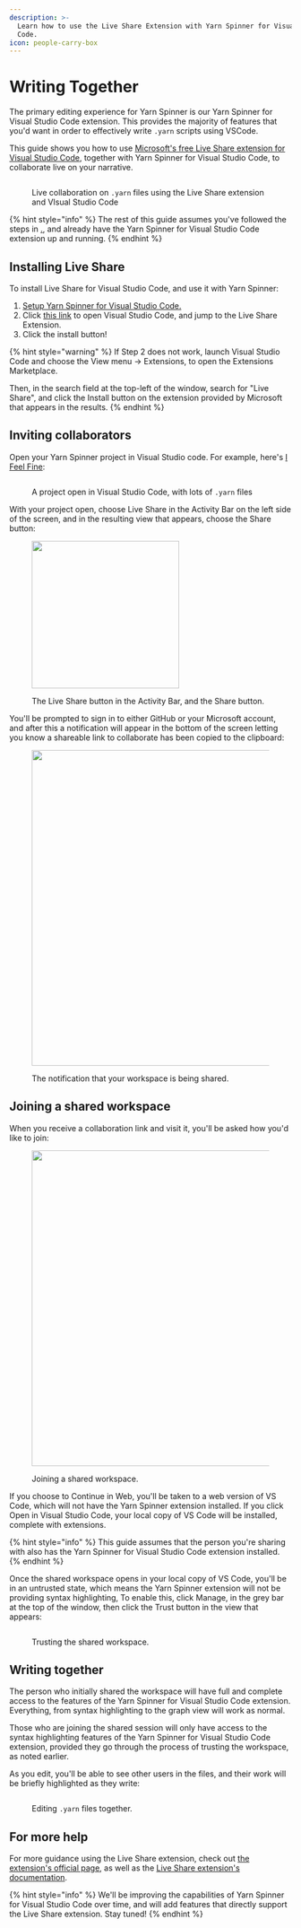 ```yaml
---
description: >-
  Learn how to use the Live Share Extension with Yarn Spinner for Visual Studio
  Code.
icon: people-carry-box
---
```


# Writing Together

The primary editing experience for Yarn Spinner is our Yarn Spinner for Visual Studio Code extension. This provides the majority of features that you'd want in order to effectively write `.yarn` scripts using VSCode.&#x20;

This guide shows you how to use [Microsoft's free Live Share extension for Visual Studio Code](https://marketplace.visualstudio.com/items?itemName=MS-vsliveshare.vsliveshare), together with Yarn Spinner for Visual Studio Code, to collaborate live on your narrative.

<figure><img src="../../../.gitbook/assets/Screen Shot 2023-12-13 at 1.09.44 pm.jpeg" alt=""><figcaption><p>Live collaboration on <code>.yarn</code> files using the Live Share extension and VIsual Studio Code</p></figcaption></figure>

{% hint style="info" %}
The rest of this guide assumes you've followed the steps in [.](./ "mention"), and already have the Yarn Spinner for Visual Studio Code extension up and running.
{% endhint %}

## Installing Live Share

To install Live Share for Visual Studio Code, and use it with Yarn Spinner:

1. [Setup Yarn Spinner for Visual Studio Code.](./)
2. Click [this link](vscode:extension/MS-vsliveshare.vsliveshare) to open Visual Studio Code, and jump to the Live Share Extension.
3. Click the install button!

{% hint style="warning" %}
If Step 2 does not work, launch Visual Studio Code and choose the View menu -> Extensions, to open the Extensions Marketplace.&#x20;

Then, in the search field at the top-left of the window, search for "Live Share", and click the Install button on the extension provided by Microsoft that appears in the results.
{% endhint %}

## Inviting collaborators

Open your Yarn Spinner project in Visual Studio code. For example, here's [I Feel Fine](https://store.steampowered.com/app/2150850/I_Feel_Fine/):

<figure><img src="../../../.gitbook/assets/Screenshot 2023-12-13 at 1.15.49 pm.png" alt=""><figcaption><p>A project open in Visual Studio Code, with lots of <code>.yarn</code> files</p></figcaption></figure>

With your project open, choose Live Share in the Activity Bar on the left side of the screen, and in the resulting view that appears, choose the Share button:

<figure><img src="../../../.gitbook/assets/Screenshot 2023-12-13 at 1.16.29 pm.png" alt="" width="263"><figcaption><p>The Live Share button in the Activity Bar, and the Share button.</p></figcaption></figure>

You'll be prompted to sign in to either GitHub or your Microsoft account, and after this a notification will appear in the bottom of the screen letting you know a shareable link to collaborate has been copied to the clipboard:

<figure><img src="../../../.gitbook/assets/Screenshot 2023-12-13 at 1.20.38 pm.png" alt="" width="563"><figcaption><p>The notification that your workspace is being shared.</p></figcaption></figure>

## Joining a shared workspace

When you receive a collaboration link and visit it, you'll be asked how you'd like to join:

<figure><img src="../../../.gitbook/assets/Screen Shot 2023-12-13 at 1.05.35 pm.jpeg" alt="" width="563"><figcaption><p>Joining a shared workspace.</p></figcaption></figure>

If you choose to Continue in Web, you'll be taken to a web version of VS Code, which will not have the Yarn Spinner extension installed. If you click Open in Visual Studio Code, your local copy of VS Code will be installed, complete with extensions.

{% hint style="info" %}
This guide assumes that the person you're sharing with also has the Yarn Spinner for Visual Studio Code extension installed.
{% endhint %}

Once the shared workspace opens in your local copy of VS Code, you'll be in an untrusted state, which means the Yarn Spinner extension will not be providing syntax highlighting, To enable this, click Manage, in the grey bar at the top of the window, then click the Trust button in the view that appears:

<figure><img src="../../../.gitbook/assets/Screen Shot 2023-12-13 at 1.06.59 pm (1).png" alt=""><figcaption><p>Trusting the shared workspace.</p></figcaption></figure>

## Writing together

The person who initially shared the workspace will have full and complete access to the features of the Yarn Spinner for Visual Studio Code extension. Everything, from syntax highlighting to the graph view will work as normal.

Those who are joining the shared session will only have access to the syntax highlighting features of the Yarn Spinner for Visual Studio Code extension, provided they go through the process of trusting the workspace, as noted earlier.

As you edit, you'll be able to see other users in the files, and their work will be briefly highlighted as they write:

<figure><img src="../../../.gitbook/assets/Screenshot 2023-12-13 at 1.09.21 pm.png" alt=""><figcaption><p>Editing <code>.yarn</code> files together.</p></figcaption></figure>

## For more help

For more guidance using the Live Share extension, check out [the extension's official page](https://code.visualstudio.com/docs/getstarted/userinterface), as well as the [Live Share extension's documentation](https://code.visualstudio.com/learn/collaboration/live-share).

{% hint style="info" %}
We'll be improving the capabilities of Yarn Spinner for Visual Studio Code over time, and will add features that directly support the Live Share extension. Stay tuned!
{% endhint %}

